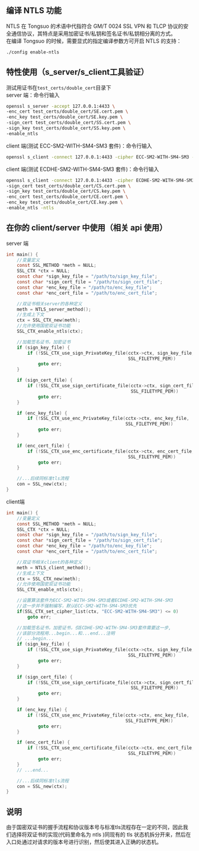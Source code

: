 <a name="dzfFU"></a>
## 编译 NTLS 功能
NTLS 在 Tongsuo 的术语中代指符合 GM/T 0024 SSL VPN 和 TLCP 协议的安全通信协议，其特点是采用加密证书/私钥和签名证书/私钥相分离的方式。<br />在编译 Tongsuo 的时候，需要显式的指定编译参数方可开启 NTLS 的支持：
```bash
./config enable-ntls
```
<a name="54bbd597"></a>
## 特性使用（s_server/s_client工具验证）
测试用证书在`test_certs/double_cert`目录下<br />server 端：命令行输入
```bash
openssl s_server -accept 127.0.0.1:4433 \
-enc_cert test_certs/double_cert/SE.cert.pem \
-enc_key test_certs/double_cert/SE.key.pem \
-sign_cert test_certs/double_cert/SS.cert.pem \
-sign_key test_certs/double_cert/SS.key.pem \
-enable_ntls
```
client 端(测试 ECC-SM2-WITH-SM4-SM3 套件)：命令行输入
```bash
openssl s_client -connect 127.0.0.1:4433 -cipher ECC-SM2-WITH-SM4-SM3 -enable_ntls -ntls
```
client 端(测试 ECDHE-SM2-WITH-SM4-SM3 套件)：命令行输入
```bash
openssl s_client -connect 127.0.0.1:4433 -cipher ECDHE-SM2-WITH-SM4-SM3 \
-sign_cert test_certs/double_cert/CS.cert.pem \
-sign_key test_certs/double_cert/CS.key.pem \
-enc_cert test_certs/double_cert/CE.cert.pem \
-enc_key test_certs/double_cert/CE.key.pem \
-enable_ntls -ntls
```
<a name="041f0a9c"></a>
## 在你的 client/server 中使用（相关 api 使用）
server 端
```c
int main() {
    //变量定义
    const SSL_METHOD *meth = NULL;
    SSL_CTX *ctx = NULL;
    const char *sign_key_file = "/path/to/sign_key_file";
    const char *sign_cert_file = "/path/to/sign_cert_file";
    const char *enc_key_file = "/path/to/enc_key_file";
    const char *enc_cert_file = "/path/to/enc_cert_file";

    //双证书相关server的各种定义
    meth = NTLS_server_method();
    //生成上下文
    ctx = SSL_CTX_new(meth);
    //允许使用国密双证书功能
    SSL_CTX_enable_ntls(ctx);

    //加载签名证书，加密证书
    if (sign_key_file) {
        if (!SSL_CTX_use_sign_PrivateKey_file(cctx->ctx, sign_key_file,
                                              SSL_FILETYPE_PEM))
            goto err;
    }

    if (sign_cert_file) {
        if (!SSL_CTX_use_sign_certificate_file(cctx->ctx, sign_cert_file,
                                               SSL_FILETYPE_PEM))
            goto err;
    }

    if (enc_key_file) {
        if (!SSL_CTX_use_enc_PrivateKey_file(cctx->ctx, enc_key_file,
                                             SSL_FILETYPE_PEM))
            goto err;
    }

    if (enc_cert_file) {
        if (!SSL_CTX_use_enc_certificate_file(cctx->ctx, enc_cert_file,
                                              SSL_FILETYPE_PEM))
            goto err;
    }

    //...后续同标准tls流程
    con = SSL_new(ctx);
}
```
client端
```c
int main() {
    //变量定义
    const SSL_METHOD *meth = NULL;
    SSL_CTX *ctx = NULL;
    const char *sign_key_file = "/path/to/sign_key_file";
    const char *sign_cert_file = "/path/to/sign_cert_file";
    const char *enc_key_file = "/path/to/enc_key_file";
    const char *enc_cert_file = "/path/to/enc_cert_file";

    //双证书相关client的各种定义
    meth = NTLS_client_method();
    //生成上下文
    ctx = SSL_CTX_new(meth);
    //允许使用国密双证书功能
    SSL_CTX_enable_ntls(ctx);

    //设置算法套件为ECC-SM2-WITH-SM4-SM3或者ECDHE-SM2-WITH-SM4-SM3
    //这一步并不强制编写，默认ECC-SM2-WITH-SM4-SM3优先
    if(SSL_CTX_set_cipher_list(ctx, "ECC-SM2-WITH-SM4-SM3") <= 0)
        goto err;

    //加载签名证书，加密证书，仅ECDHE-SM2-WITH-SM4-SM3套件需要这一步,
    //该部分流程用...begin...和...end...注明
    // ...begin...
    if (sign_key_file) {
        if (!SSL_CTX_use_sign_PrivateKey_file(cctx->ctx, sign_key_file,
                                              SSL_FILETYPE_PEM))
            goto err;
    }

    if (sign_cert_file) {
        if (!SSL_CTX_use_sign_certificate_file(cctx->ctx, sign_cert_file,
                                               SSL_FILETYPE_PEM))
            goto err;
    }

    if (enc_key_file) {
        if (!SSL_CTX_use_enc_PrivateKey_file(cctx->ctx, enc_key_file,
                                             SSL_FILETYPE_PEM))
            goto err;
    }

    if (enc_cert_file) {
        if (!SSL_CTX_use_enc_certificate_file(cctx->ctx, enc_cert_file,
                                              SSL_FILETYPE_PEM))
            goto err;
    }
    // ...end...

    //...后续同标准tls流程
    con = SSL_new(ctx);
}
```
<a name="ac8549da"></a>
## 说明
由于国密双证书的握手流程和协议版本号与标准tls流程存在一定的不同，因此我们选择将双证书的实现(代码里命名为 ntls )同现有的 tls 状态机拆分开来，然后在入口处通过对请求的版本号进行识别，然后使其进入正确的状态机。
